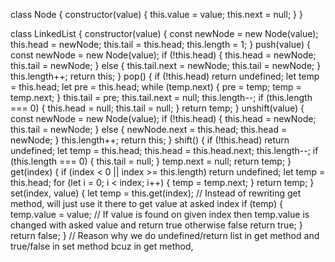 class Node {
  constructor(value) {
    this.value = value;
    this.next = null;
  }
}

class LinkedList {
  constructor(value) {
    const newNode = new Node(value);
    this.head = newNode;
    this.tail = this.head;
    this.length = 1;
  }
  push(value) {
    const newNode = new Node(value);
    if (!this.head) {
      this.head = newNode;
      this.tail = newNode;
    } else {
      this.tail.next = newNode;
      this.tail = newNode;
    }
    this.length++;
    return this;
  }
  pop() {
    if (!this.head) return undefined;
    let temp = this.head;
    let pre = this.head;
    while (temp.next) {
      pre = temp;
      temp = temp.next;
    }
    this.tail = pre;
    this.tail.next = null;
    this.length--;
    if (this.length === 0) {
      this.head = null;
      this.tail = null;
    }
    return temp;
  }
  unshift(value) {
    const newNode = new Node(value);
    if (!this.head) {
      this.head = newNode;
      this.tail = newNode;
    } else {
      newNode.next = this.head;
      this.head = newNode;
    }
    this.length++;
    return this;
  }
  shift() {
    if (!this.head) return undefined;
    let temp = this.head;
    this.head = this.head.next;
    this.length--;
    if (this.length === 0) {
      this.tail = null;
    }
    temp.next = null;
    return temp;
  }
  get(index) {
    if (index < 0 || index >= this.length) return undefined;
    let temp = this.head;
    for (let i = 0; i < index; i++) {
      temp = temp.next;
    }
    return temp;
  }
  set(index, value) {
    let temp = this.get(index); // Instead of rewriting get method, will just use it there to get value at asked index
    if (temp) {
      temp.value = value; // If value is found on given index then temp.value is changed with asked value and return true otherwise false
      return true;
    }
    return false;
  }
  // Reason why we do undefined/return list in get method and true/false in set method bcuz in get method,

  
